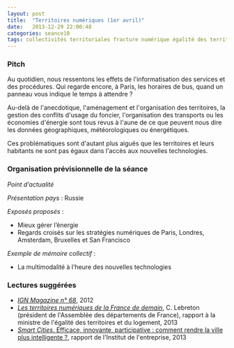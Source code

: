 ```yaml
---
layout: post
title:  "Territoires numériques (1er avril)"
date:   2013-12-29 22:00:48
categories: seance10
tags: collectivités territoriales fracture numérique égalité des territoires outre-mer smart cities logement aménagement transport réseaux smart grids très haut débit gestion des ressources développement durable
---
```


### Pitch

Au quotidien, nous ressentons les effets de l'informatisation des
services et des procédures. Qui regarde encore, à Paris, les horaires
de bus, quand un panneau vous indique le temps à attendre ?

Au-delà de l'anecdotique, l'aménagement et l'organisation des
territoires, la gestion des conflits d'usage du foncier, l'organisation
des transports ou les économies d'énergie sont tous revus à l'aune de
ce que peuvent nous dire les données géographiques, météorologiques
ou énergétiques.

Ces problématiques sont d'autant plus aiguës que les territoires
et leurs habitants ne sont pas égaux dans l'accès aux nouvelles
technologies.

### Organisation prévisionnelle de la séance

_Point d’actualité_

_Présentation pays_ : Russie

_Exposés proposés_ :

- Mieux gérer l’énergie
- Regards croisés sur les stratégies numériques de Paris, Londres,
  Amsterdam, Bruxelles et San Francisco

_Exemple de mémoire collectif_ :

- La multimodalité à l’heure des nouvelles technologies

### Lectures suggérées

- [*IGN Magazine n° 68*][ign], 2012
- [*Les territoires numériques de la France de demain*][lebreton], C. Lebreton (président de l'Assemblée des départements de France), rapport à la ministre de l'égalité des territoires et du logement, 2013
- [*Smart Cities*. Efficace, innovante, participative : comment rendre la ville plus intelligente ?][IdE], rapport de l'Institut de l'entreprise, 2013

[ign]: http://www.ign.fr/publications-de-l-ign/Institut/Publications/IGN_Magazine/68/IGNmag68.pdf
[lebreton]: http://www.ladocumentationfrancaise.fr/rapports-publics/134000628/index.shtml
[IdE]: http://www.institut-entreprise.fr/les-publications/smart-cities-efficace-innovante-participative-comment-rendre-la-ville-plus
